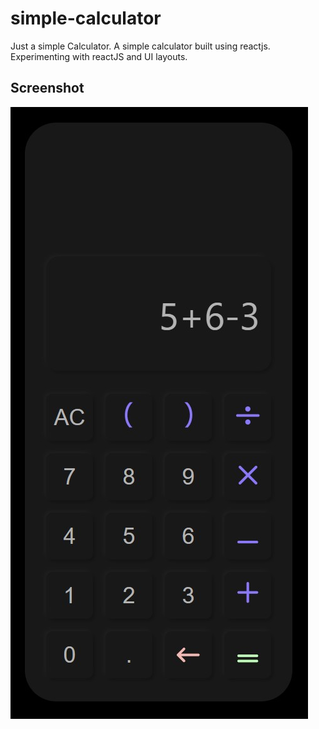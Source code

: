# simple-calculator
Just a simple Calculator.
A simple calculator built using reactjs. 
Experimenting with reactJS and UI layouts.

## Screenshot
![Sample Screenshot](https://raw.githubusercontent.com/arunraj-ar/simple-calculator/main/calculator.jpg)
